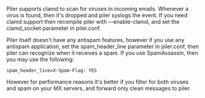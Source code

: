 Piler supports clamd to scan for viruses in incoming emails. Whenever a virus is found, then it's dropped and piler syslogs the event. If you need clamd support then recompile piler with –-enable-clamd, and set the clamd_socket parameter in piler.conf.

Piler itself doesn't have any antispam features, however if you use any antispam application, set the spam_header_line parameter in piler.conf, then piler can recognize when it receives a spam. If you use SpamAssassin, then you may use the following:

```
spam_header_line=X-Spam-Flag: YES
```

However for performance reasons it's better if you filter for both viruses and spam on your MX servers, and forward only clean messages to piler.
